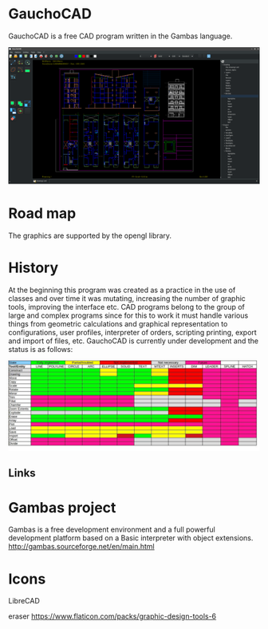 # GauchoCAD
GauchoCAD is a free CAD program written in the Gambas language.

![Screenshoot](./screen.png)

# Road map
The graphics are supported by the opengl library.

# History
At the beginning this program was created as a practice in the use of classes and over time it was mutating, increasing the number of graphic tools, improving the interface etc.
CAD programs belong to the group of large and complex programs since for this to work it must handle various things from geometric calculations and graphical representation to configurations, user profiles, interpreter of orders, scripting printing, export and import of files, etc.
GauchoCAD is currently under development and the status is as follows:

![Status](./status.png)

## Links
# Gambas project
Gambas is a free development environment and a full powerful development platform based on a Basic interpreter with object extensions.
http://gambas.sourceforge.net/en/main.html

# Icons
LibreCAD

eraser
https://www.flaticon.com/packs/graphic-design-tools-6
